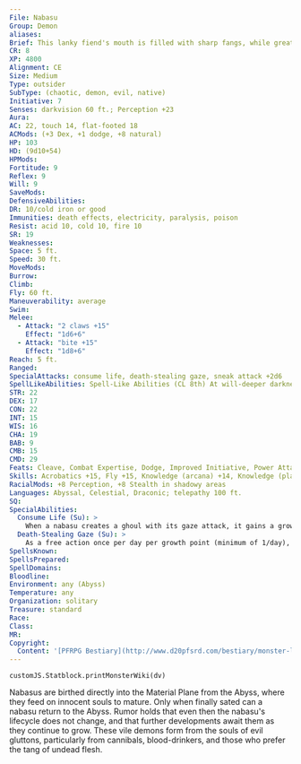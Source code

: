 ```yaml
---
File: Nabasu
Group: Demon
aliases: 
Brief: This lanky fiend's mouth is filled with sharp fangs, while great bat-like wings stretch from its scaly hide.
CR: 8
XP: 4800
Alignment: CE
Size: Medium
Type: outsider
SubType: (chaotic, demon, evil, native)
Initiative: 7
Senses: darkvision 60 ft.; Perception +23
Aura: 
AC: 22, touch 14, flat-footed 18
ACMods: (+3 Dex, +1 dodge, +8 natural)
HP: 103
HD: (9d10+54)
HPMods: 
Fortitude: 9
Reflex: 9
Will: 9
SaveMods: 
DefensiveAbilities: 
DR: 10/cold iron or good
Immunities: death effects, electricity, paralysis, poison
Resist: acid 10, cold 10, fire 10
SR: 19
Weaknesses: 
Space: 5 ft.
Speed: 30 ft.
MoveMods: 
Burrow: 
Climb: 
Fly: 60 ft.
Maneuverability: average
Swim: 
Melee: 
  - Attack: "2 claws +15"
    Effect: "1d6+6"
  - Attack: "bite +15"
    Effect: "1d8+6"
Reach: 5 ft.
Ranged: 
SpecialAttacks: consume life, death-stealing gaze, sneak attack +2d6
SpellLikeAbilities: Spell-Like Abilities (CL 8th) At will-deeper darkness, greater teleport (self plus 50 lbs. of objects only), telekinesis (DC 19) 3/day-enervation, silence (DC 16), vampiric touch 1/day-mass hold person (DC 21), regenerate, summon (level 4, 1 nabasu 30% or 1d4 babaus 30%)
STR: 22
DEX: 17
CON: 22
INT: 15
WIS: 16
CHA: 19
BAB: 9
CMB: 15
CMD: 29
Feats: Cleave, Combat Expertise, Dodge, Improved Initiative, Power Attack
Skills: Acrobatics +15, Fly +15, Knowledge (arcana) +14, Knowledge (planes) +14, Perception +23, Sense Motive +15, Stealth +15 (+23 in shadowy conditions), Survival +15
RacialMods: +8 Perception, +8 Stealth in shadowy areas
Languages: Abyssal, Celestial, Draconic; telepathy 100 ft.
SQ: 
SpecialAbilities:
  Consume Life (Su): >
    When a nabasu creates a ghoul with its gaze attack, it gains a growth point. It gains a bonus equal to its growth point total on attack rolls, CMB rolls, saving throws, caster level checks, and skill checks. Its maximum hit points increase by 10 for each growth point, and its caster level for spell-like abilities increases by 1. For every 2 growth points, its natural armor bonus, SR, and CR increase by 1. Every time it gains a growth point it makes a DC 30 caster level check-success indicates it matures (gaining both the advanced and the giant simple templates) and plane shifts to the Abyss in a burst of smoke. A nabasu can have a maximum of 20 growth points-it automatically matures if it has not done so already when it reaches 20 growth points.
  Death-Stealing Gaze (Su): >
    As a free action once per day per growth point (minimum of 1/day), a nabasu can activate its deathstealing gaze for a full round. All living creatures within 30 feet must succeed on a DC 18 Fortitude save or gain a negative level. A humanoid slain in this manner immediately transforms into a ghoul under the nabasu's control. A nabasu's gaze can only create one ghoul per round-if multiple humans perish from the gaze in a round, the nabasu picks which human becomes a ghoul. The save DC is Charisma-based.
SpellsKnown: 
SpellsPrepared: 
SpellDomains: 
Bloodline: 
Environment: any (Abyss)
Temperature: any
Organization: solitary
Treasure: standard
Race: 
Class: 
MR: 
Copyright:
  Content: '[PFRPG Bestiary](http://www.d20pfsrd.com/bestiary/monster-listings/outsiders/demon/nabasu)'
---
```

```dataviewjs
customJS.Statblock.printMonsterWiki(dv)
```
Nabasus are birthed directly into the Material Plane from the Abyss, where they feed on innocent souls to mature. Only when finally sated can a nabasu return to the Abyss. Rumor holds that even then the nabasu's lifecycle does not change, and that further developments await them as they continue to grow. These vile demons form from the souls of evil gluttons, particularly from cannibals, blood-drinkers, and those who prefer the tang of undead flesh.
